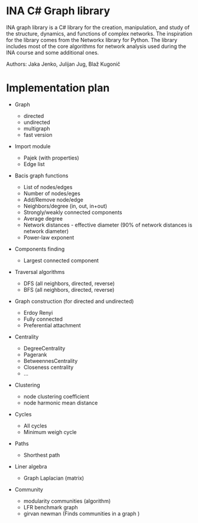 # INA C# Graph library

INA graph library is a C# library for the creation, manipulation, and study of the structure, dynamics, and functions of complex networks. The inspiration for the library comes from the Networkx library for Python. The library includes most of the core algorithms for network analysis used during the INA course and some additional ones.

Authors: Jaka Jenko, Julijan Jug, Blaž Kugonič  


# Implementation plan    

- Graph 
  - directed
  - undirected
  - multigraph
  - fast version

- Import module
  - Pajek (with properties)
  - Edge list
  
- Bacis graph functions
  - List of nodes/edges
  - Number of nodes/eges
  - Add/Remove node/edge
  - Neighbors/degree (in, out, in+out)
  - Strongly/weakly connected components
  - Average degree
  - Network distances - effective diameter (90% of network distances is network diameter)
  - Power-law exponent

- Components finding
  - Largest connected component

- Traversal algorithms
  - DFS (all neighbors, directed, reverse)
  - BFS (all neighbors, directed, reverse)

- Graph construction (for directed and undirected)
  - Erdoy Renyi
  - Fully connected
  - Preferential attachment

- Centrality
  - DegreeCentrality
  - Pagerank
  - BetweennesCentrality
  - Closeness centrality
  - ...
  
- Clustering
  - node clustering coefficient
  - node harmonic mean distance
  
- Cycles 
  - All cycles
  - Minimum weigh cycle
   
- Paths
  - Shorthest path
    
- Liner algebra
  - Graph Laplacian (matrix)

- Community
  - modularity communities (algorithm)
  - LFR benchmark graph
  - girvan newman (Finds communities in a graph ) 

 
 
